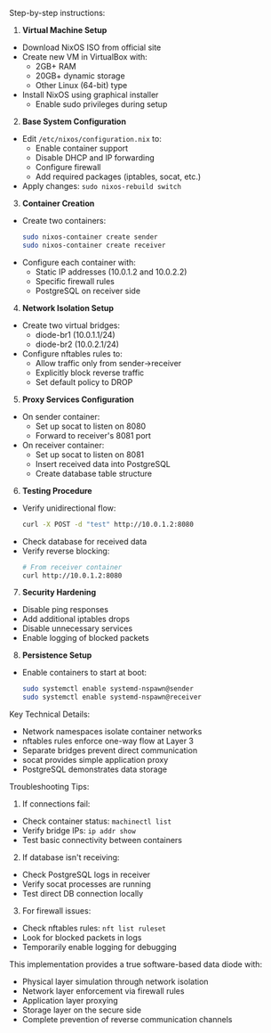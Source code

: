 Step-by-step instructions:

1. **Virtual Machine Setup**
- Download NixOS ISO from official site
- Create new VM in VirtualBox with:
  - 2GB+ RAM
  - 20GB+ dynamic storage
  - Other Linux (64-bit) type
- Install NixOS using graphical installer
  - Enable sudo privileges during setup

2. **Base System Configuration**
- Edit `/etc/nixos/configuration.nix` to:
  - Enable container support
  - Disable DHCP and IP forwarding
  - Configure firewall
  - Add required packages (iptables, socat, etc.)
- Apply changes: `sudo nixos-rebuild switch`

3. **Container Creation**
- Create two containers:
  ```bash
  sudo nixos-container create sender
  sudo nixos-container create receiver
  ```
- Configure each container with:
  - Static IP addresses (10.0.1.2 and 10.0.2.2)
  - Specific firewall rules
  - PostgreSQL on receiver side

4. **Network Isolation Setup**
- Create two virtual bridges:
  - diode-br1 (10.0.1.1/24)
  - diode-br2 (10.0.2.1/24)
- Configure nftables rules to:
  - Allow traffic only from sender→receiver
  - Explicitly block reverse traffic
  - Set default policy to DROP

5. **Proxy Services Configuration**
- On sender container:
  - Set up socat to listen on 8080
  - Forward to receiver's 8081 port
- On receiver container:
  - Set up socat to listen on 8081
  - Insert received data into PostgreSQL
  - Create database table structure

6. **Testing Procedure**
- Verify unidirectional flow:
  ```bash
  curl -X POST -d "test" http://10.0.1.2:8080
  ```
- Check database for received data
- Verify reverse blocking:
  ```bash
  # From receiver container
  curl http://10.0.1.2:8080
  ```

7. **Security Hardening**
- Disable ping responses
- Add additional iptables drops
- Disable unnecessary services
- Enable logging of blocked packets

8. **Persistence Setup**
- Enable containers to start at boot:
  ```bash
  sudo systemctl enable systemd-nspawn@sender
  sudo systemctl enable systemd-nspawn@receiver
  ```

Key Technical Details:
- Network namespaces isolate container networks
- nftables rules enforce one-way flow at Layer 3
- Separate bridges prevent direct communication
- socat provides simple application proxy
- PostgreSQL demonstrates data storage

Troubleshooting Tips:
1. If connections fail:
- Check container status: `machinectl list`
- Verify bridge IPs: `ip addr show`
- Test basic connectivity between containers

2. If database isn't receiving:
- Check PostgreSQL logs in receiver
- Verify socat processes are running
- Test direct DB connection locally

3. For firewall issues:
- Check nftables rules: `nft list ruleset`
- Look for blocked packets in logs
- Temporarily enable logging for debugging

This implementation provides a true software-based data diode with:
- Physical layer simulation through network isolation
- Network layer enforcement via firewall rules
- Application layer proxying
- Storage layer on the secure side
- Complete prevention of reverse communication channels